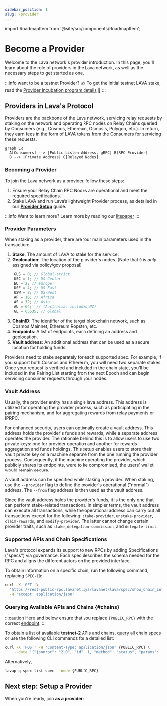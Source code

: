 ```yaml
---
sidebar_position: 1
slug: /provider
---
```


import RoadmapItem from '@site/src/components/RoadmapItem';

# Become a Provider
Welcome to the Lava network's provider introduction. In this page, you'll learn about the role of providers in the Lava network, as well as the necessary steps to get started as one.

:::info want to be a testnet Provider? ✍️
To get the initial testnet LAVA stake, read the [Provider Incubation program details](https://lavanet.notion.site/Lava-Testnet-Providers-Incubation-Program-2d45589294b84976843fd55569f8be87) 📖
:::

## **Providers in Lava's Protocol**

Providers are the backbone of the Lava network, servicing relay requests by staking on the network and operating RPC nodes on Relay Chains queried by Consumers (e.g., Cosmos, Ethereum, Osmosis, Polygon, etc.). In return, they earn fees in the form of LAVA tokens from the Consumers for servicing these requests.

```mermaid
graph LR
  A[Consumers] --> |Public Listen Address, gRPC| B[RPC Provider]
  B --> |Private Address| C[Relayed Nodes]
```

### **Becoming a Provider**

To join the Lava network as a provider, follow these steps:

1. Ensure your Relay Chain RPC Nodes are operational and meet the required specifications.
2. Stake LAVA and run Lava’s lightweight Provider process, as detailed in our **[Provider Setup](docs/provider/provider-setup.md)** guide.

:::info Want to learn more?
Learn more by reading our [litepaper](https://lavanet.xyz)
:::

### **Provider Parameters**

When staking as a provider, there are four main parameters used in the transaction:

1. **Stake**: The amount of LAVA to stake for the service.
2. **Geolocation**: The location of the provider's nodes. (Note that `0` is *only* assigned via policy/gov proposal)
```javascript    
    GLS = 0; // Global-strict
    USC = 1; // US-Center
    EU = 2; // Europe
    USE = 4; // US-East
    USW = 8; // US-West
    AF = 16; // Africa
    AS = 32; // Asia
    AU = 64;  // (Australia, includes NZ)
    GL = 65535; // Global
```
3. **ChainID**: The identifier of the target blockchain network, such as Cosmos Mainnet, Ethereum Ropsten, etc.
4. **Endpoints**: A list of endpoints, each defining an address and geolocation.
5. **Vault address**: An additional address that can be used as a secure location for holding funds.

Providers need to stake separately for each supported spec. For example, if you support both Cosmos and Ethereum, you will need two separate stakes. Once your request is verified and included in the chain state, you'll be included in the Pairing List starting from the next Epoch and can begin servicing consumer requests through your nodes.

### **Vault Address**

Usually, the provider entity has a single lava address. This address is utilized for operating the provider process, such as participating in the pairing mechanism, and for aggregating rewards from relay payments or IPRPC.

For enhanced security, users can optionally create a vault address. This address holds the provider's funds and rewards, while a separate address operates the provider. The rationale behind this is to allow users to use two private keys: one for provider operation and another for rewards aggregation and funds holdings. This setup enables users to store their vault private key on a machine separate from the one running the provider process. Consequently, if the machine operating the provider, which publicly shares its endpoints, were to be compromised, the users' wallet would remain secure.

A vault address can be specified while staking a provider. When staking, use the `--provider` flag to define the provider's operational ("normal") address. The `--from` flag address is then used as the vault address.

Since the vault address holds the provider's funds, it is the only one that can perform stake-related transactions. In simpler terms, the vault address can execute all transactions, while the operational address can carry out all transactions except for the following: `stake-provider`, `unstake-provider`, `claim-rewards`, and `modify-provider`. The latter cannot change certain provider traits, such as `stake`, `delegation-commission`, and `delegate-limit`.

### **Supported APIs and Chain Specifications**

Lava's protocol expands its support to new RPCs by adding Specifications ("specs") via governance. Each spec describes the schema needed for the RPC and aligns the different actors on the provided interface.

To obtain information on a specific chain, run the following command, replacing `SPEC-ID`:

```bash
curl -X 'GET' \
  'https://rest-public-rpc.lavanet.xyz/lavanet/lava/spec/show_chain_info/SPEC-ID' \
  -H 'accept: application/json'
```

### Querying Available APIs and Chains {#chains}

:::caution
Here and below ensure that you replace `{PUBLIC_RPC}` with the correct [endpoint](/public-rpc).
:::

To obtain a list of available **testnet-2** APIs and chains, [query all chain specs](https://lav1.lava.build/lavanet/lava/spec/show_all_chains) or use the following CLI commands for a detailed list:


```bash
curl -X 'POST' -H 'Content-Type: application/json' {PUBLIC_RPC} \
    --data '{"jsonrpc": "2.0", "id": 1, "method": "status", "params": []}' | jq
```

Alternatively,
```bash
lavap q spec list-spec --node {PUBLIC_RPC}
```


## Next step: Setup a Provider

When you're ready, join **as a provider**:
[<RoadmapItem icon="🧑‍⚖️" title="Power as a Provider" description="Provide node data, earn rewards"/>](/provider-setup)
